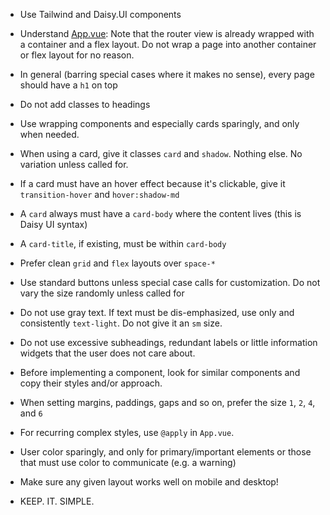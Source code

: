 - Use Tailwind and Daisy.UI components
- Understand [App.vue](src/app/App.vue): Note that the router view is already wrapped with a container and a flex layout. Do not wrap a page into another container or flex layout for no reason.
- In general (barring special cases where it makes no sense), every page should have a `h1` on top
- Do not add classes to headings
- Use wrapping components and especially cards sparingly, and only when needed.
- When using a card, give it classes `card` and `shadow`. Nothing else. No variation unless called for.
- If a card must have an hover effect because it's clickable, give it `transition-hover` and `hover:shadow-md`
- A `card` always must have a `card-body` where the content lives (this is Daisy UI syntax)
- A `card-title`, if existing, must be within `card-body`
- Prefer clean `grid` and `flex` layouts over `space-*`
- Use standard buttons unless special case calls for customization. Do not vary the size randomly unless called for
- Do not use gray text. If text must be dis-emphasized, use only and consistently `text-light`. Do not give it an `sm` size.
- Do not use excessive subheadings, redundant labels or little information widgets that the user does not care about. 
- Before implementing a component, look for similar components and copy their styles and/or approach.
- When setting margins, paddings, gaps and so on, prefer the size `1`, `2`, `4`, and `6`
- For recurring complex styles, use `@apply` in `App.vue`.
- User color sparingly, and only for primary/important elements or those that must use color to communicate (e.g. a warning)
- Make sure any given layout works well on mobile and desktop!

- KEEP. IT. SIMPLE.
